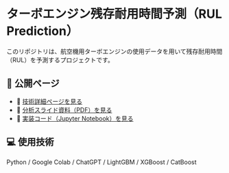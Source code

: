 # ターボエンジン残存耐用時間予測（RUL Prediction）

このリポジトリは、航空機用ターボエンジンの使用データを用いて残存耐用時間（RUL）を予測するプロジェクトです。

## 🔗 公開ページ
- 📘 [技術詳細ページを見る](https://s-nakamura333.github.io/RUL-prediction/)
- 📄 [分析スライド資料（PDF）を見る](https://github.com/s-nakamura333/RUL-prediction/blob/main/docs/RUL_summary.pdf)
- 🧪 [実装コード（Jupyter Notebook）を見る](https://github.com/s-nakamura333/RUL-prediction/blob/main/RUL_P_20250123.ipynb)


## 💻 使用技術
Python / Google Colab / ChatGPT / LightGBM / XGBoost / CatBoost
